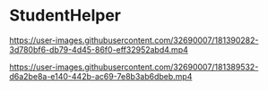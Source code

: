 # StudentHelper

https://user-images.githubusercontent.com/32690007/181390282-3d780bf6-db79-4d45-86f0-eff32952abd4.mp4

https://user-images.githubusercontent.com/32690007/181389532-d6a2be8a-e140-442b-ac69-7e8b3ab6dbeb.mp4
